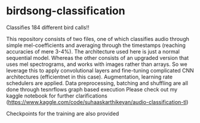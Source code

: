 # birdsong-classification
Classifies 184 different bird calls!!

This repository consists of two files, one of which classifies audio through simple mel-coefficients and averaging through the timestamps (reaching accuracies of mere 3-4%). The architecture used here is just a normal sequential model. Whereas the other consists of an upgraded version
that uses mel spectrograms, and works with images rather than arrays. So we leverage this to apply convolutional layers and fine-tuning complicated CNN architectures (efficientnet in this case). Augmentation, learning rate schedulers are applied. Data preprocessing, batching and shuffling are all done through tesnrflows graph based execution
Please check out my kaggle notebook for further clarifications (https://www.kaggle.com/code/suhaaskarthikeyan/audio-classification-tl)

Checkpoints for the training are also provided

